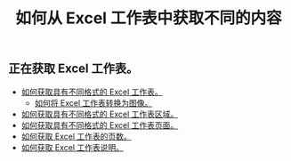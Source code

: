 ﻿---
title: 如何从 Excel 工作表中获取不同的内容
second_title: Documen
linktitle: 葛
type: docs
url: /zh/worksheets/get/
keywords: How to get different content from an Excel worksheet
description: Aspose.Cells Cloud REST API 支持从 Excel 工作表中获取不同的内容。SDK 支持多种开发语言，包括 Android、C#、Go、Java、NodeJS、Perl、PHP、Python、Ruby 和 Swift。
weight: 20
kwords: Excel、Office 云、REST API、电子表格、PDF、CSV、Json、Markdown、如何从 Excel 工作表中获取不同内容
---
## 正在获取 Excel 工作表。

- [如何获取具有不同格式的 Excel 工作表。](/cells/zh/worksheets/get-worksheet/) 
    - [如何将 Excel 工作表转换为图像。](/cells/zh/worksheets/to-image/)
- [如何获取具有不同格式的 Excel 工作表区域。](/cells/zh/worksheets/area-to-different-formats/)
- [如何获取具有不同格式的 Excel 工作表页面。](/cells/zh/get-worksheet-for-page-index/) 
- [如何获取 Excel 工作表的页数。](/cells/zh/worksheets/page-count/) 
- [如何获取 Excel 工作表说明。](/cells/zh/worksheets/get-all/) 


